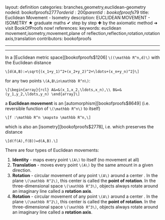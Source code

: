 layout: definition
categories: branches,geometry,euclidean-geometry
nodeid: bookofproofs$2777
orderid: 200
parentid: bookofproofs$79
title: Euclidean Movement - Isometry
description: EUCLIDEAN MOVEMENT - ISOMETRY ★ graduate maths ✔ step by step ✚ by the axiomatic method ➜ visit BookOfProofs now!
references: 
keywords: euclidean movement,isometry,movement,plane of reflection,reflection,rotation,rotation axis,translation
contributors: bookofproofs

---


---

In a [Euclidean metric space][bookofproofs$1206] `\((\mathbb R^n,d)\)` with the Euclidean distance

`\[d(A,B):=\sqrt{(x_1+y_1)^2+(x_2+y_2)^2+\ldots+(x_n+y_n)^2}\]`

for any two points `\(A,B\in\mathbb R^n\)`:

`\[\begin{array}{rcl}
A&=&(x_1,x_2,\ldots,x_n),\\
B&=&(y_1,y_2,\ldots,y_n)
\end{array}\]`

a **Euclidean movement** is an [automorphism][bookofproofs$8649] (i.e. reversible function of `\(\mathbb R^n\)` to itself)

`\[f :\mathbb R^n \mapsto \mathbb R^n,\]`

which is also an [isometry][bookofproofs$2778], i.e. which preserves the distance

`\[d(f(A),f(B))=d(A,B).\]`

There are four types of Euclidean movements:

1. **Identity** - maps every point `\(A\)` to itself (no movement at all)
1. **Translation** - moves every point `\(A\)` by the same amount in a given direction.
1. **Rotation** - circular movement of any point `\(A\)` around a center . In the plane `\(\mathbb R^2\)`, this center is called the **point of rotation**. In the three-dimensional space `\(\mathbb R^3\)`, objects always rotate around an imaginary line called a **rotation axis**. 
1. **Rotation** - circular movement of any point `\(A\)` around a center . In the plane `\(\mathbb R^2\)`, this center is called the **point of rotation**. In the three-dimensional space `\(\mathbb R^3\)`, objects always rotate around an imaginary line called a **rotation axis**. 
